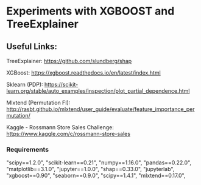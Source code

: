# Experiments with XGBOOST and TreeExplainer


## Useful Links:


TreeExplainer: https://github.com/slundberg/shap

XGBoost: https://xgboost.readthedocs.io/en/latest/index.html

Sklearn (PDP): https://scikit-learn.org/stable/auto_examples/inspection/plot_partial_dependence.html

Mlxtend (Permutation FI): http://rasbt.github.io/mlxtend/user_guide/evaluate/feature_importance_permutation/

Kaggle - Rossmann Store Sales Challenge: https://www.kaggle.com/c/rossmann-store-sales


### Requirements

"scipy==1.2.0",
"scikit-learn==0.21",
"numpy==1.16.0",
"pandas==0.22.0",
"matplotlib==3.1.0",
"jupyter==1.0.0",
"shap==0.33.0",
"jupyterlab",
"xgboost==0.90",
"seaborn==0.9.0",
"scipy==1.4.1",
"mlxtend==0.17.0",
